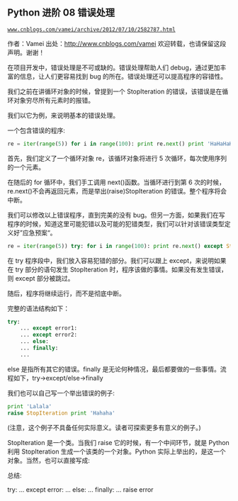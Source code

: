 ## Python 进阶 08 错误处理

[`www.cnblogs.com/vamei/archive/2012/07/10/2582787.html`](http://www.cnblogs.com/vamei/archive/2012/07/10/2582787.html)

作者：Vamei 出处：http://www.cnblogs.com/vamei 欢迎转载，也请保留这段声明。谢谢！

在项目开发中，错误处理是不可或缺的。错误处理帮助人们 debug，通过更加丰富的信息，让人们更容易找到 bug 的所在。错误处理还可以提高程序的容错性。

我们之前在讲循环对象的时候，曾提到一个 StopIteration 的错误，该错误是在循环对象穷尽所有元素时的报错。

我们以它为例，来说明基本的错误处理。

一个包含错误的程序:

```py
re = iter(range(5)) for i in range(100): print re.next() print 'HaHaHaHa'

```

首先，我们定义了一个循环对象 re，该循环对象将进行 5 次循环，每次使用序列的一个元素。

在随后的 for 循环中，我们手工调用 next()函数。当循环进行到第 6 次的时候，re.next()不会再返回元素，而是举出(raise)StopIteration 的错误。整个程序将会中断。

我们可以修改以上错误程序，直到完美的没有 bug。但另一方面，如果我们在写程序的时候，知道这里可能犯错以及可能的犯错类型，我们可以针对该错误类型定义好”应急预案“。

```py
re = iter(range(5)) try: for i in range(100): print re.next() except StopIteration: print 'here is end ',i print 'HaHaHaHa'

```

在 try 程序段中，我们放入容易犯错的部分。我们可以跟上 except，来说明如果在 try 部分的语句发生 StopIteration 时，程序该做的事情。如果没有发生错误，则 except 部分被跳过。

随后，程序将继续运行，而不是彻底中断。

完整的语法结构如下：

```py
try:
    ... except error1:
    ... except error2:
    ... else:
    ... finally:
    ...

```

else 是指所有其它的错误。finally 是无论何种情况，最后都要做的一些事情。流程如下，try->except/else->finally

我们也可以自己写一个举出错误的例子:

```py
print 'Lalala'
raise StopIteration print 'Hahaha'

```

(注意，这个例子不具备任何实际意义。读者可探索更多有意义的例子。)

StopIteration 是一个类。当我们 raise 它的时候，有一个中间环节，就是 Python 利用 StopIteration 生成一个该类的一个对象。Python 实际上举出的，是这一个对象。当然，也可以直接写成:

总结:

try: ... except error: ... else: ... finally: ...
raise error